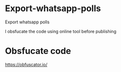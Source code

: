# Export-whatsapp-polls
Export whatsapp polls

I obsfucate the code using online tool before publishing
# Obsfucate code
https://obfuscator.io/